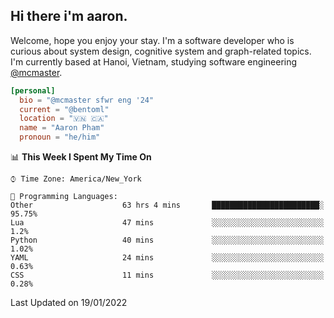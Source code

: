 <h2><b>Hi there i'm aaron. </b></h2>

Welcome, hope you enjoy your stay. I'm a software developer who is curious about system design, cognitive system and graph-related topics. I'm currently based at Hanoi, Vietnam, studying software engineering [@mcmaster](https://www.mcmaster.ca/).

```toml
[personal]
  bio = "@mcmaster sfwr eng '24"
  current = "@bentoml"
  location = "🇻🇳 🇨🇦"
  name = "Aaron Pham"
  pronoun = "he/him"
```
<!--<img src="https://github-readme-stats.vercel.app/api?username=aarnphm&show_icons=true&count_private=true&theme=dark" height="170"/>-->
<!--<img src="https://github-readme-stats.vercel.app/api/top-langs/?username=aarnphm&layout=compact&hide=css&theme=dark" height="170" />-->

<!--START_SECTION:waka-->
📊 **This Week I Spent My Time On** 

```text
⌚︎ Time Zone: America/New_York

💬 Programming Languages: 
Other                    63 hrs 4 mins       ████████████████████████░   95.75% 
Lua                      47 mins             ░░░░░░░░░░░░░░░░░░░░░░░░░   1.2% 
Python                   40 mins             ░░░░░░░░░░░░░░░░░░░░░░░░░   1.02% 
YAML                     24 mins             ░░░░░░░░░░░░░░░░░░░░░░░░░   0.63% 
CSS                      11 mins             ░░░░░░░░░░░░░░░░░░░░░░░░░   0.28%

```


 Last Updated on 19/01/2022
<!--END_SECTION:waka-->
